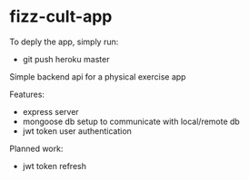# fizz-cult-app

To deply the app, simply run:
- git push heroku master

Simple backend api for a physical exercise app

Features:
- express server
- mongoose db setup to communicate with local/remote db
- jwt token user authentication

Planned work:
- jwt token refresh
